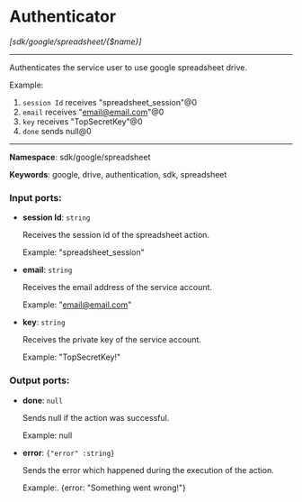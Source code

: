 # Authenticator

_[sdk/google/spreadsheet/{$name}]_

---

Authenticates the service user to use google spreadsheet drive.

Example:
1. `session Id` receives "spreadsheet_session"@0 
2. `email` receives  "email@email.com"@0
3. `key` receives "TopSecretKey"@0
4. `done` sends null@0 

---

__Namespace__: sdk/google/spreadsheet

__Keywords__: google, drive, authentication, sdk, spreadsheet

### Input ports:

* __session Id__: ` string `

    Receives the session id of the spreadsheet action.
    
    Example: 
    "spreadsheet_session"


* __email__: ` string `

    Receives the email address of the service account.
    
    Example: 
    "email@email.com"


* __key__: ` string `

    Receives the private key of the service account.
    
    Example: 
    "TopSecretKey!"

### Output ports:

* __done__: ` null `

    Sends null if the action was successful.
    
    Example:
    null


* __error__: ` {"error" :string} `

    Sends the error which happened during the execution of the action.
    
    Example:.
    {error: "Something went wrong!"}

